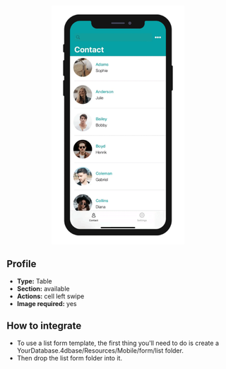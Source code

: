 <p align="center"><img src="https://github.com/4d-for-ios/4d-for-ios-form-list-Profile/blob/master/template.gif" alt="Profile" height="auto" width="300"></p>

## Profile

* **Type:** Table
* **Section:** available
* **Actions:** cell left swipe
* **Image required:** yes

## How to integrate

* To use a list form template, the first thing you'll need to do is create a YourDatabase.4dbase/Resources/Mobile/form/list folder.
* Then drop the list form folder into it.
